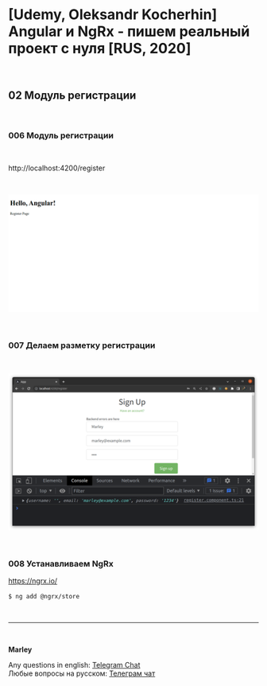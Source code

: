 # [Udemy, Oleksandr Kocherhin] Angular и NgRx - пишем реальный проект с нуля [RUS, 2020]

<br/>

## 02 Модуль регистрации

<br/>

### 006 Модуль регистрации

<br/>

http://localhost:4200/register

<br/>

![Application](/img/pic-m02-p01.png?raw=true)

<br/>

### 007 Делаем разметку регистрации

<br/>

![Application](/img/pic-m02-p02.png?raw=true)

<br/>

### 008 Устанавливаем NgRx

https://ngrx.io/

```
$ ng add @ngrx/store
```

<br/>

---

<br/>

**Marley**

Any questions in english: <a href="https://jsdev.org/chat/">Telegram Chat</a>  
Любые вопросы на русском: <a href="https://jsdev.ru/chat/">Телеграм чат</a>
